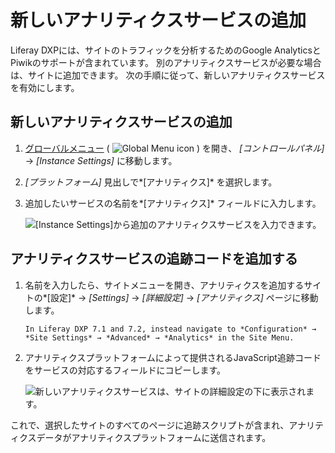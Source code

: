 # 新しいアナリティクスサービスの追加

Liferay DXPには、サイトのトラフィックを分析するためのGoogle AnalyticsとPiwikのサポートが含まれています。 別のアナリティクスサービスが必要な場合は、サイトに追加できます。 次の手順に従って、新しいアナリティクスサービスを有効にします。

## 新しいアナリティクスサービスの追加

1.  [グローバルメニュー](../../getting-started/navigating-dxp.md) ( ![Global Menu icon](../../images/icon-applications-menu.png) ) を開き、 *[コントロールパネル]* → *[Instance Settings]* に移動します。

2.  *[プラットフォーム]* 見出しで*[アナリティクス]* を選択します。

3.  追加したいサービスの名前を*[アナリティクス]* フィールドに入力します。

    ![ [Instance Settings]から追加のアナリティクスサービスを入力できます。](./adding-a-new-analytics-service/images/01.png)

## アナリティクスサービスの追跡コードを追加する

1.  名前を入力したら、サイトメニューを開き、アナリティクスを追加するサイトの*[設定]* → *[Settings]* → *[詳細設定]* → *[アナリティクス]* ページに移動します。

    ```{note}
    In Liferay DXP 7.1 and 7.2, instead navigate to *Configuration* → *Site Settings* → *Advanced* → *Analytics* in the Site Menu.
    ```

2.  アナリティクスプラットフォームによって提供されるJavaScript追跡コードをサービスの対応するフィールドにコピーします。

    ![新しいアナリティクスサービスは、サイトの詳細設定の下に表示されます。](./adding-a-new-analytics-service/images/02.png)

これで、選択したサイトのすべてのページに追跡スクリプトが含まれ、アナリティクスデータがアナリティクスプラットフォームに送信されます。
